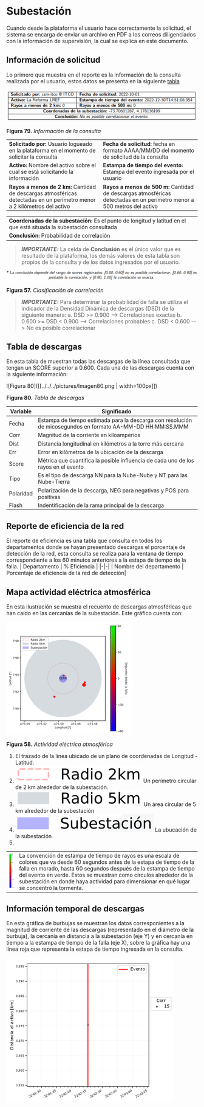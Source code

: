 # Subestación

Cuando desde la plataforma el usuario hace correctamente la solicitud, el sistema se encarga de enviar un archivo en PDF a los correos diligenciados con la información de supervisión, la cual se explica en este documento.

## Información de solicitud
Lo primero que muestra en el reporte es la información de la consulta realizada por el usuario, estos datos se presenta en la siguiente [tabla](../../../pictures/Imagen79.png)

![Figura 79](../../../pictures/Imagen79.png "Información de la consulta")

**Figura 79.** *Información de la consulta*

| | |
|-|-|
|**Solicitado por:** Usuario logueado en la plataforma en el momento de solicitar la consulta|**Fecha de solicitud:** fecha en formato AAAA/MM/DD del momento de solicitud de la consulta|
|**Activo:** Nombre del activo sobre el cual se está solicitando la información| **Estampa de tiempo del evento:** Estampa del evento ingresada por el usuario|
|**Rayos a menos de 2 km:** Cantidad de descargas atmosféricas detectadas en un perímetro menor a 2 kilómetros del activo | **Rayos a menos de 500 m:** Cantidad de descargas atmosféricas detectadas en un perímetro menor a 500 metros del activo|

||
|-|
|**Coordenadas de la subestación:** Es el punto de longitud y latitud en el que está situada la subestación consultada|
|**Conclusión:** Probabilidad de correlación|

>**_IMPORTANTE:_**
> La celda de **Conclusión** es el único valor que es resultado de la plataforma, los demás valores de esta tabla son propios de la consulta y de los datos ingresados por el usuario.

![Figura 57](../../../pictures/Imagen66.png "Clasificación de correlación")

**Figura 57.** *Clasificación de correlación*

>**_IMPORTANTE:_**
>Para determinar la probabilidad de falla se utiliza el indicador de la Densidad Dinámica de descargas (DSD) de la siguiente manera:
>a. DSD >= 0.900 --> Correlaciones exactas
>b. 0.600 >= DSD < 0.900 --> Correlaciones probables
>c. DSD < 0.600 --> No es posible correlacionar

## Tabla de descargas
En esta tabla de muestran todas las descargas de la línea consultada que tengan un SCORE superior a 0.600. Cada una de las descargas cuenta con la siguiente información:

![Figura 80]([[../../../pictures/Imagen80.png | width=100px]])

**Figura 80.** *Tabla de descargas*

| Variable | Significado |
|-|-|
| Fecha | Estampa de tiempo estimada para la descarga con resolución de micosegundos en formato AA-MM-DD HH:MM:SS.MMM|
| Corr | Magnitud de la corriente en kiloamperios|
| Dist | Distancia longitudinal en kilómetros a la torre más cercana|
| Err | Error en kilómetros de la ubicación de la descarga |
| Score | Métrica que cuantifica la posible influencia de cada uno de los rayos en el evento |
| Tipo | Es el tipo de descarga NN para la Nube-Nube y NT para las Nube-Tierra|
| Polaridad | Polarización de la descarga, NEG para negativas y POS para positivas|
| Flash | Indentificación de la rama principal de la descarga |

## Reporte de eficiencia de la red
El reporte de eficiencia es una tabla que consulta en todos los departamentos donde se hayan presentado descargas el porcentaje de detección de la red, esta consulta se realiza para la ventana de tiempo correspondiente a los 60 minutos anteriores a la estapa de tiempo de la falla. 
| Departamento | % Eficiencia |
|-|-|
| Nombre del departamento | Porcentaje de eficiencia de la red de detección|

## Mapa actividad eléctrica atmosférica
En esta ilustración se muestra el recuento de descargas atmosféricas que han caído en las cercanías de la subestación. Este gráfico cuenta con:

![Figura 81](../../../pictures/Imagen81.png "Actividad eléctrica atmosférica")

**Figura 58.** *Actividad eléctrica atmosférica*

 1. El trazado de la línea ubicado de un plano de coordenadas de Longitud - Latitud. 
 2. ![Figura 82](../../../pictures/Imagen82.png) Un perímetro circular de 2 km alrededor de la subestación.
 3. ![Figura 83](../../../pictures/Imagen83.png) Un área circular de 5 km alrededor de la subestación
 4. ![Figura 84](../../../pictures/Imagen84.png) La ubucación de la subestación
 5. 
 |||
 |-|-|
 | ![Figura 85](../../../pictures/Imagen85.png) | La convención de estampa de tiempo de rayos es una escala de colores que va desde 60 segundos antes de la estapa de tiempo de la falla en morado, hasta 60 segundos después de la estampa de tiempo del evento en verde. Estos se muestran como círculos alrededor de la subestación en donde haya actividad para dimensionar en qué lugar se concentró la tormenta.

## Información temporal de descargas

En esta gráfica de burbujas se muestran los datos corresponientes a la magnitud de corriente de las descargas (representado en el diámetro de la burbuja), la cercanía en distancia a la subestación (eje Y) y en cercanía en tiempo a la estampa de tiempo de la falla (eje X), sobre la gráfica hay una línea roja que representa la estapa de tiempo ingresada en la consulta.

![Figura 86](../../../pictures/Imagen86.png "Información temporal de descargas")